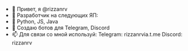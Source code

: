 - 👋  Привет, я @rizzanrv
- 👀 Разработчик на следующих ЯП:
- 🌱 Python, JS, Java
- 💞️ Создаю ботов для Telegram, Discord
- 📫 Для связи со мной используй:
Telegram: rizzanrvia.t.me
Discord: rizzanrv

<!---
rizzanrv/rizzanrv is a ✨ special ✨ repository because its `README.md` (this file) appears on your GitHub profile.
You can click the Preview link to take a look at your changes.
--->
